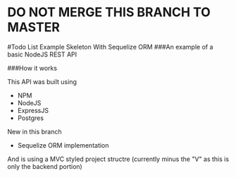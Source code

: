 # **DO NOT MERGE THIS BRANCH TO MASTER**
#Todo List Example Skeleton With Sequelize ORM
###An example of a basic NodeJS REST API

###How it works

This API was built using
* NPM
* NodeJS
* ExpressJS
* Postgres

New in this branch 
* Sequelize ORM implementation

And is using a MVC styled project structre (currently minus the "V" as this is only the backend portion)
